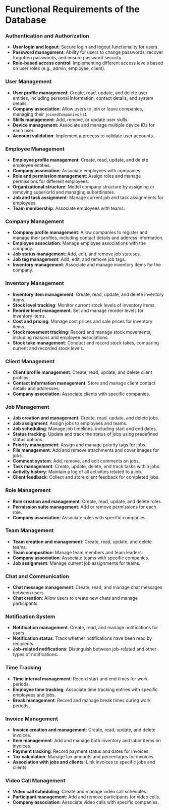 # Functional Requirements of the Database

### Authentication and Authorization

- **User login and logout**: Secure login and logout functionality for users.
- **Password management**: Ability for users to change passwords, recover forgotten passwords, and ensure password security.
- **Role-based access control**: Implementing different access levels based on user roles (e.g., admin, employee, client).

### User Management

- **User profile management**: Create, read, update, and delete user entities, including personal information, contact details, and system details.
- **Company association**: Allow users to join or leave companies, managing their `joinedCompanies` list.
- **Skills management**: Add, remove, or update user skills.
- **Device management**: Associate and manage multiple device IDs for each user.
- **Account validation**: Implement a process to validate user accounts.

### Employee Management

- **Employee profile management**: Create, read, update, and delete employee entities.
- **Company association**: Associate employees with companies.
- **Role and permission management**: Assign roles and manage permissions for different employees.
- **Organizational structure**: Model company structure by assigning or removing superiorId and managing subordinates.
- **Job and task assignment**: Manage current job and task assignments for employees.
- **Team membership**: Associate employees with teams.

### Company Management

- **Company profile management**: Allow companies to register and manage their profiles, including contact details and address information.
- **Employee association**: Manage employee associations with the company.
- **Job status management**: Add, edit, and remove job statuses.
- **Job tag management**: Add, edit, and remove job tags.
- **Inventory management**: Associate and manage inventory items for the company.

### Inventory Management

- **Inventory item management**: Create, read, update, and delete inventory items.
- **Stock level tracking**: Monitor current stock levels of inventory items.
- **Reorder level management**: Set and manage reorder levels for inventory items.
- **Cost and pricing**: Manage cost prices and sale prices for inventory items.
- **Stock movement tracking**: Record and manage stock movements, including reasons and employee associations.
- **Stock take management**: Conduct and record stock takes, comparing current and recorded stock levels.

### Client Management

- **Client profile management**: Create, read, update, and delete client profiles.
- **Contact information management**: Store and manage client contact details and addresses.
- **Company association**: Associate clients with specific companies.

### Job Management

- **Job creation and management**: Create, read, update, and delete jobs.
- **Job assignment**: Assign jobs to employees and teams.
- **Job scheduling**: Manage job timelines, including start and end dates.
- **Status tracking**: Update and track the status of jobs using predefined status options.
- **Priority management**: Assign and manage priority tags for jobs.
- **File management**: Add and remove attachments and cover images for jobs.
- **Comment system**: Add, remove, and edit comments on jobs.
- **Task management**: Create, update, delete, and track tasks within jobs.
- **Activity history**: Maintain a log of all activities related to a job.
- **Client feedback**: Collect and store client feedback for completed jobs.

### Role Management

- **Role creation and management**: Create, read, update, and delete roles.
- **Permission suite management**: Add or remove permissions for each role.
- **Company association**: Associate roles with specific companies.

### Team Management

- **Team creation and management**: Create, read, update, and delete teams.
- **Team composition**: Manage team members and team leaders.
- **Company association**: Associate teams with specific companies.
- **Job assignment**: Manage current job assignments for teams.

### Chat and Communication

- **Chat message management**: Create, read, and manage chat messages between users.
- **Chat creation**: Allow users to create new chats and manage participants.

### Notification System

- **Notification management**: Create, read, and manage notifications for users.
- **Notification status**: Track whether notifications have been read by recipients.
- **Job-related notifications**: Distinguish between job-related and other types of notifications.

### Time Tracking

- **Time interval management**: Record start and end times for work periods.
- **Employee time tracking**: Associate time tracking entries with specific employees and jobs.
- **Break management**: Record and manage break times during work periods.

### Invoice Management

- **Invoice creation and management**: Create, read, update, and delete invoices.
- **Item management**: Add and manage both inventory and labor items on invoices.
- **Payment tracking**: Record payment status and dates for invoices.
- **Tax calculation**: Manage tax amounts and percentages for invoices.
- **Association with jobs and clients**: Link invoices to specific jobs and clients.

### Video Call Management

- **Video call scheduling**: Create and manage video call schedules.
- **Participant management**: Add and remove participants for video calls.
- **Company association**: Associate video calls with specific companies.